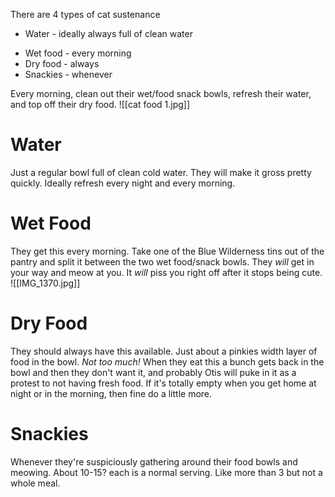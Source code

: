 There are 4 types of cat sustenance
* Water - ideally always full of clean water
- Wet food - every morning
- Dry food - always
- Snackies - whenever

Every morning, clean out their wet/food snack bowls, refresh their water, and top off their dry food.
![[cat food 1.jpg]]

# Water
Just a regular bowl full of clean cold water. They will make it gross pretty quickly.  Ideally refresh every night and every morning.

# Wet Food
They get this every morning.  Take one of the Blue Wilderness tins out of the pantry and split it between the two wet food/snack bowls. They *will* get in your way and meow at you. It *will* piss you right off after it stops being cute.
![[IMG_1370.jpg]]

# Dry Food
They should always have this available. Just about a pinkies width layer of food in the bowl.  *Not too much!* When they eat this a bunch gets back in the bowl and then they don't want it, and probably Otis will puke in it as a protest to not having fresh food. If it's totally empty when you get home at night or in the morning, then fine do a little more.

# Snackies
Whenever they're suspiciously gathering around their food bowls and meowing. About 10-15? each is a normal serving.  Like more than 3 but not a whole meal.
